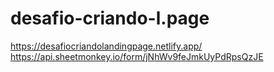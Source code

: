 # desafio-criando-l.page
https://desafiocriandolandingpage.netlify.app/ 
https://api.sheetmonkey.io/form/jNhWv9feJmkUyPdRpsQzJE
